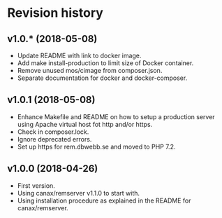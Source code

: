 Revision history
=================================


v1.0.* (2018-05-08)
---------------------------------

* Update README with link to docker image.
* Add make install-production to limit size of Docker container.
* Remove unused mos/cimage from composer.json.
* Separate documentation for docker and docker-composer.



v1.0.1 (2018-05-08)
---------------------------------

* Enhance Makefile and README on how to setup a production server using Apache virtual host fot http and/or https.
* Check in composer.lock.
* Ignore deprecated errors.
* Set up https for rem.dbwebb.se and moved to PHP 7.2.



v1.0.0 (2018-04-26)
---------------------------------

* First version.
* Using canax/remserver v1.1.0 to start with.
* Using installation procedure as explained in the README for canax/remserver.
